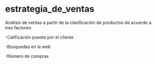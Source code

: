 # estrategia_de_ventas

Análisis de ventas a partir de la clasificación de productos de acuerdo a tres factores:

-Calificación puesta por el cliente

-Búsquedas en la web

-Número de compras




